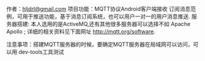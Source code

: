 作者：hljdrl@gmail.com
项目功能：MQTT协议Android客户端接收 订阅消息范例，可用于推送功能，基于消息订阅系统，也可以用户一对一的用户消息推送.
服务器搭建: 本人选用的是ActiveMQ,还有其他很多服务器可以选择不如 Apache Apollo ;
详细的相关资料见下面网址 http://mqtt.org/software.

注意事项：搭建MQTT服务器的时候，要确定MQTT服务器在局域网可以访问，可以用 dev-tools工具测试